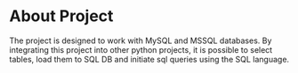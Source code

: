 # About Project

The project is designed to work with MySQL and MSSQL databases. By integrating this project into other python projects, it is possible to select tables, load them to SQL DB and initiate sql queries using the SQL language.